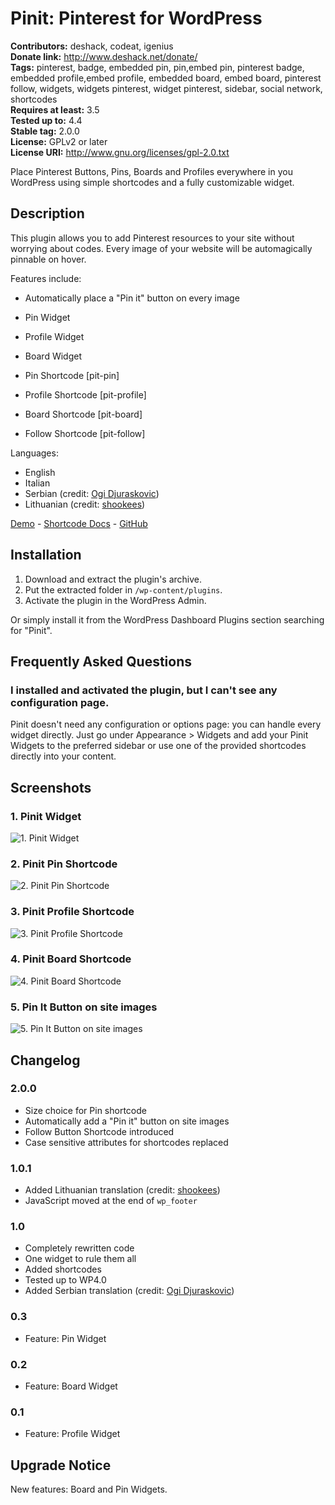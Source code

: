 # Pinit: Pinterest for WordPress #
**Contributors:** deshack, codeat, igenius  
**Donate link:** http://www.deshack.net/donate/  
**Tags:** pinterest, badge, embedded pin, pin,embed pin, pinterest badge, embedded profile,embed profile, embedded board, embed board, pinterest follow, widgets, widgets pinterest, widget pinterest, sidebar, social network, shortcodes  
**Requires at least:** 3.5  
**Tested up to:** 4.4  
**Stable tag:** 2.0.0  
**License:** GPLv2 or later  
**License URI:** http://www.gnu.org/licenses/gpl-2.0.txt  

Place Pinterest Buttons, Pins, Boards and Profiles everywhere in you WordPress using simple shortcodes and a fully customizable widget.

## Description ##

This plugin allows you to add Pinterest resources to your site without worrying about codes. Every image of your website will be automagically pinnable on hover.

Features include:

 * Automatically place a "Pin it" button on every image

 * Pin Widget
 * Profile Widget
 * Board Widget

 * Pin Shortcode [pit-pin]
 * Profile Shortcode [pit-profile]
 * Board Shortcode [pit-board]
 * Follow Shortcode [pit-follow]

Languages:

 * English
 * Italian
 * Serbian (credit: [Ogi Djuraskovic](http://firstsiteguide.com/))
 * Lithuanian (credit: [shookees](https://github.com/shookees))

[Demo](http://codeat.co/pinit/) - [Shortcode Docs](http://codeat.co/pinit/simple-shortcodes/) - [GitHub](https://github.com/deshack/pinit)

## Installation ##

1. Download and extract the plugin's archive.
2. Put the extracted folder in `/wp-content/plugins`.
3. Activate the plugin in the WordPress Admin.

Or simply install it from the WordPress Dashboard Plugins section searching for "Pinit".

## Frequently Asked Questions ##

### I installed and activated the plugin, but I can't see any configuration page. ###

Pinit doesn't need any configuration or options page: you can handle every widget directly. Just go under Appearance > Widgets and add your Pinit Widgets to the preferred sidebar or use one of the provided shortcodes directly into your content.

## Screenshots ##

### 1. Pinit Widget ###
![1. Pinit Widget](/assets/screenshot-1.png)

### 2. Pinit Pin Shortcode ###
![2. Pinit Pin Shortcode](/assets/screenshot-2.png)

### 3. Pinit Profile Shortcode ###
![3. Pinit Profile Shortcode](/assets/screenshot-3.png)

### 4. Pinit Board Shortcode ###
![4. Pinit Board Shortcode](/assets/screenshot-4.png)

### 5. Pin It Button on site images ###
![5. Pin It Button on site images](/assets/screenshot-5.png)


## Changelog ##

### 2.0.0 ###
* Size choice for Pin shortcode
* Automatically add a "Pin it" button on site images
* Follow Button Shortcode introduced
* Case sensitive attributes for shortcodes replaced

### 1.0.1 ###
* Added Lithuanian translation (credit: [shookees](https://github.com/shookees))
* JavaScript moved at the end of `wp_footer`

### 1.0 ###
* Completely rewritten code
* One widget to rule them all
* Added shortcodes
* Tested up to WP4.0
* Added Serbian translation (credit: [Ogi Djuraskovic](http://firstsiteguide.com/))

### 0.3 ###
* Feature: Pin Widget

### 0.2 ###
* Feature: Board Widget

### 0.1 ###
* Feature: Profile Widget

## Upgrade Notice ##

New features: Board and Pin Widgets.
